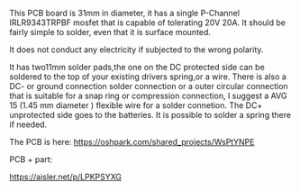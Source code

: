 This PCB board is 31mm in diameter, it has a single P-Channel IRLR9343TRPBF mosfet that is capable of tolerating 20V 20A. 
It should be fairly simple to solder, even that it is surface mounted. 

It does not conduct any electricity if subjected to the wrong polarity. 

It has two11mm solder pads,the one on the DC protected side can be soldered to the top of your existing drivers spring,or a wire. 
There is also a DC- or ground connection solder connection or a outer circular connection that is suitable for a snap ring or compression connection, 
I suggest a AVG 15 (1.45 mm diameter ) flexible wire for a solder connetion. 
The DC+ unprotected side goes to the batteries. It is possible to solder a spring there if needed.

The PCB is here:
https://oshpark.com/shared_projects/WsPtYNPE

PCB + part:

https://aisler.net/p/LPKPSYXG

